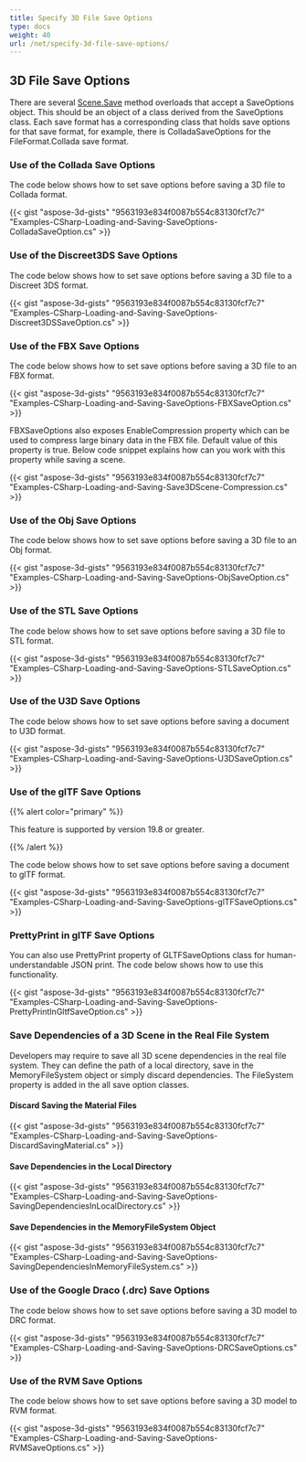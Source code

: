 ```yaml
---
title: Specify 3D File Save Options
type: docs
weight: 40
url: /net/specify-3d-file-save-options/
---
```


## **3D File Save Options**
There are several [Scene.Save](https://apireference.aspose.com/3d/net/aspose.threed/scene) method overloads that accept a SaveOptions object. This should be an object of a class derived from the SaveOptions class. Each save format has a corresponding class that holds save options for that save format, for example, there is ColladaSaveOptions for the FileFormat.Collada save format.
### **Use of the Collada Save Options**
The code below shows how to set save options before saving a 3D file to Collada format.

{{< gist "aspose-3d-gists" "9563193e834f0087b554c83130fcf7c7" "Examples-CSharp-Loading-and-Saving-SaveOptions-ColladaSaveOption.cs" >}}
### **Use of the Discreet3DS Save Options**
The code below shows how to set save options before saving a 3D file to a Discreet 3DS format.

{{< gist "aspose-3d-gists" "9563193e834f0087b554c83130fcf7c7" "Examples-CSharp-Loading-and-Saving-SaveOptions-Discreet3DSSaveOption.cs" >}}
### **Use of the FBX Save Options**
The code below shows how to set save options before saving a 3D file to an FBX format.

{{< gist "aspose-3d-gists" "9563193e834f0087b554c83130fcf7c7" "Examples-CSharp-Loading-and-Saving-SaveOptions-FBXSaveOption.cs" >}}

FBXSaveOptions also exposes EnableCompression property which can be used to compress large binary data in the FBX file. Default value of this property is true. Below code snippet explains how can you work with this property while saving a scene.



{{< gist "aspose-3d-gists" "9563193e834f0087b554c83130fcf7c7" "Examples-CSharp-Loading-and-Saving-Save3DScene-Compression.cs" >}}
### **Use of the Obj Save Options**
The code below shows how to set save options before saving a 3D file to an Obj format.

{{< gist "aspose-3d-gists" "9563193e834f0087b554c83130fcf7c7" "Examples-CSharp-Loading-and-Saving-SaveOptions-ObjSaveOption.cs" >}}
### **Use of the STL Save Options**
The code below shows how to set save options before saving a 3D file to STL format.

{{< gist "aspose-3d-gists" "9563193e834f0087b554c83130fcf7c7" "Examples-CSharp-Loading-and-Saving-SaveOptions-STLSaveOption.cs" >}}
### **Use of the U3D Save Options**
The code below shows how to set save options before saving a document to U3D format.

{{< gist "aspose-3d-gists" "9563193e834f0087b554c83130fcf7c7" "Examples-CSharp-Loading-and-Saving-SaveOptions-U3DSaveOption.cs" >}}
### **Use of the glTF Save Options**
{{% alert color="primary" %}} 

This feature is supported by version 19.8 or greater.

{{% /alert %}} 



The code below shows how to set save options before saving a document to glTF format.

{{< gist "aspose-3d-gists" "9563193e834f0087b554c83130fcf7c7" "Examples-CSharp-Loading-and-Saving-SaveOptions-glTFSaveOptions.cs" >}}
### **PrettyPrint in glTF Save Options**
You can also use PrettyPrint property of GLTFSaveOptions class for human-understandable JSON print. The code below shows how to use this functionality. 

{{< gist "aspose-3d-gists" "9563193e834f0087b554c83130fcf7c7" "Examples-CSharp-Loading-and-Saving-SaveOptions-PrettyPrintInGltfSaveOption.cs" >}}
### **Save Dependencies of a 3D Scene in the Real File System**
Developers may require to save all 3D scene dependencies in the real file system. They can define the path of a local directory, save in the MemoryFileSystem object or simply discard dependencies. The FileSystem property is added in the all save option classes.
#### **Discard Saving the Material Files**
{{< gist "aspose-3d-gists" "9563193e834f0087b554c83130fcf7c7" "Examples-CSharp-Loading-and-Saving-SaveOptions-DiscardSavingMaterial.cs" >}}
#### **Save Dependencies in the Local Directory**
{{< gist "aspose-3d-gists" "9563193e834f0087b554c83130fcf7c7" "Examples-CSharp-Loading-and-Saving-SaveOptions-SavingDependenciesInLocalDirectory.cs" >}}
#### **Save Dependencies in the MemoryFileSystem Object**
{{< gist "aspose-3d-gists" "9563193e834f0087b554c83130fcf7c7" "Examples-CSharp-Loading-and-Saving-SaveOptions-SavingDependenciesInMemoryFileSystem.cs" >}}
### **Use of the Google Draco (.drc) Save Options**
The code below shows how to set save options before saving a 3D model to DRC format.

{{< gist "aspose-3d-gists" "9563193e834f0087b554c83130fcf7c7" "Examples-CSharp-Loading-and-Saving-SaveOptions-DRCSaveOptions.cs" >}}
### **Use of the RVM Save Options**
The code below shows how to set save options before saving a 3D model to RVM format.

{{< gist "aspose-3d-gists" "9563193e834f0087b554c83130fcf7c7" "Examples-CSharp-Loading-and-Saving-SaveOptions-RVMSaveOptions.cs" >}}
